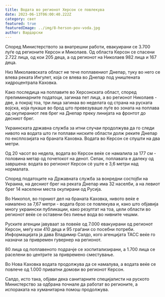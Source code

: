 ```yaml
---
title: Водата во регионот Херсон се повлекува
date: 2023-06-13T06:00:40.222Z
category: свет
featured: true
featuredImage: ../img/8-herson-pov-voda.jpg
author: Вардарски
---
```

Според Министерството за внатрешни работи, евакуирани се 3.700 луѓе од регионите Керсон и Миколаев. Од областа Керсон се спасени 2.722 лица, од кои 205 деца, а од регионот на Николаев 982 лица и 167 деца.

Низ Миколаевската област не тече поплавениот Днепар, туку во него се влева реката Ингулет, која се влева во Днепар под уништената хидроцентрала Каховка.

Како последица на поплавите во Херсонската област, според прелиминарните податоци, загинаа пет лица, а во регионот Николаев - две, а покрај тоа, три лица загинаа во неделата од страна на руската војска, која пукаше во брод што превезуваше луѓе во зоната на поплава од окупираниот лев брег на Днепар преку линијата на фронтот до десниот брег.

Украинската државна служба за итни случаи продолжува да го следи нивото на водата што ги поплави ниските области долж реките Днепар по експлозијата на браната Каховка. Водата во Керсон се спушти на два метри.

Од 20 часот во недела, водата во Керсон веќе се намалила за 177 см - половина метар од почетокот на денот. Сепак, поплавата е далеку од завршена: водата во регионот Керсон сè уште е 3,6 метри над нормалата.

Според податоците на Државната служба за вонредни состојби на Украина, на десниот брег на реката Днепар има 32 населби, а на левиот брег 14 населени места окупирани од Русија.

Во Никопол, во горниот дел на браната Каховка, нивото веќе е намалено за 7,67 метри - водата брзо се повлекува и, како што објавија многу украински публикации, како резултат на тоа, цели области во регионот веќе се оставени без пиење вода во нивните чешми.

Руските агенции јавуваат за повеќе од 7.000 евакуирани од регионот Керсон, меѓу кои 410 деца и 95 граѓани со посебни потреби. Информацијата ја дава Владимир Салдо, кого агенцијата ТАСС веќе го назначи за привремен гувернер на регионот.

80 лица од поплавеното подрачје се хоспитализирани, а 1.700 лица се раселени во центрите за привремено сместување.

Во Нова Каховка водата продолжува да се намалува, а водата веќе се повлече од 1.000 приватни домови во регионот Керсон.

Салдо, исто така, објави дека санитарните специјалисти на руското Министерство за одбрана почнале да работат во регионите, а испораката на хуманитарна помош продолжува.
